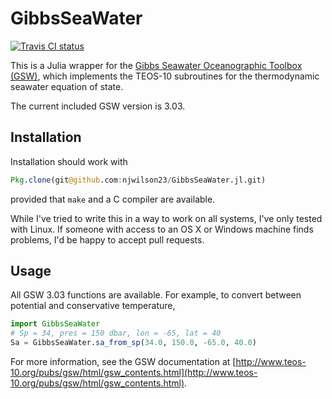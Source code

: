 # GibbsSeaWater

<a href="https://travis-ci.org/njwilson23/GibbsSeaWater.jl">
    <img src="https://travis-ci.org/njwilson23/GibbsSeaWater.jl.svg" alt="Travis CI status">
</a>

This is a Julia wrapper for the [Gibbs Seawater Oceanographic Toolbox
(GSW)](http://www.teos-10.org/software.htm#1), which implements the TEOS-10
subroutines for the thermodynamic seawater equation of state.

The current included GSW version is 3.03.

## Installation

Installation should work with

```julia
Pkg.clone(git@github.com:njwilson23/GibbsSeaWater.jl.git)
```

provided that `make` and a C compiler are available.

While I've tried to write this in a way to work on all systems, I've only tested
with Linux. If someone with access to an OS X or Windows machine finds problems,
I'd be happy to accept pull requests.

## Usage

All GSW 3.03 functions are available. For example, to convert between potential
and conservative temperature,

```julia
import GibbsSeaWater
# Sp = 34, pres = 150 dbar, lon = -65, lat = 40
Sa = GibbsSeaWater.sa_from_sp(34.0, 150.0, -65.0, 40.0)  
```

For more information, see the GSW documentation at
[http://www.teos-10.org/pubs/gsw/html/gsw_contents.html](http://www.teos-10.org/pubs/gsw/html/gsw_contents.html).


